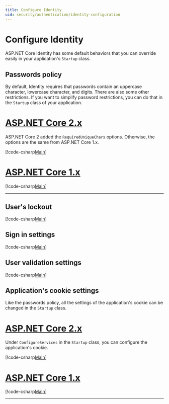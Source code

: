 ```yaml
---
title: Configure Identity
uid: security/authentication/identity-configuration
---
```


# Configure Identity

ASP.NET Core Identity has some default behaviors that you can override easily in your application's `Startup` class.

## Passwords policy

By default, Identity requires that passwords contain an uppercase character, lowercase character, and digits. There are also some other restrictions. If you want to simplify password restrictions, you can do that in the `Startup` class of your application.

# [ASP.NET Core 2.x](#tab/aspnetcore2x)

ASP.NET Core 2 added the `RequiredUniqueChars` options.  Otherwise, the options are the same from ASP.NET Core 1.x.

[!code-csharp[Main](identity/sample/src/ASPNETv2-IdentityDemo-Configuration/Startup.cs?name=snippet_identityoptions&highlight=4-9)]

# [ASP.NET Core 1.x](#tab/aspnetcore1x)

[!code-csharp[Main](identity/sample/src/ASPET-IdentityDemo-PrimaryKeysConfig/Startup.cs?range=60-65)]

---


## User's lockout

[!code-csharp[Main](identity/sample/src/ASPNETv2-IdentityDemo-Configuration/Startup.cs?name=snippet_identityoptions&highlight=11-14)]


## Sign in settings

[!code-csharp[Main](identity/sample/src/ASPNETv2-IdentityDemo-Configuration/Startup.cs?name=snippet_identityoptions&highlight=16-18)]


## User validation settings

[!code-csharp[Main](identity/sample/src/ASPNETv2-IdentityDemo-Configuration/Startup.cs?name=snippet_identityoptions&highlight=20-21)]


## Application's cookie settings

Like the passwords policy, all the settings of the application's cookie can be changed in the `Startup` class.

# [ASP.NET Core 2.x](#tab/aspnetcore2x)

Under `ConfigureServices` in the `Startup` class, you can configure the application's cookie.

[!code-csharp[Main](identity/sample/src/ASPNETv2-IdentityDemo-Configuration/Startup.cs?name=snippet_configurecookie)]

# [ASP.NET Core 1.x](#tab/aspnetcore1x)

[!code-csharp[Main](identity/sample/src/ASPET-IdentityDemo-PrimaryKeysConfig/Startup.cs?highlight=2&range=72-80)]

--- 


